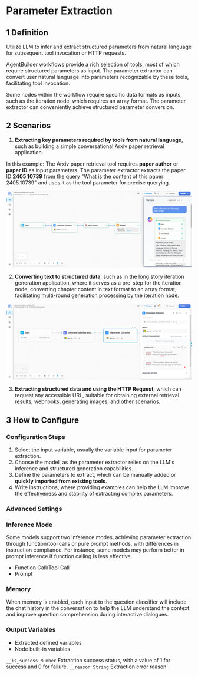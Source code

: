 # Parameter Extraction

## 1 Definition

Utilize LLM to infer and extract structured parameters from natural language for subsequent tool invocation or HTTP requests.

AgentBuilder workflows provide a rich selection of tools, most of which require structured parameters as input. The parameter extractor can convert user natural language into parameters recognizable by these tools, facilitating tool invocation.

Some nodes within the workflow require specific data formats as inputs, such as the iteration node, which requires an array format. The parameter extractor can conveniently achieve structured parameter conversion.

## 2 Scenarios

1. **Extracting key parameters required by tools from natural language**, such as building a simple conversational Arxiv paper retrieval application.

In this example: The Arxiv paper retrieval tool requires **paper author** or **paper ID** as input parameters. The parameter extractor extracts the paper ID **2405.10739** from the query "What is the content of this paper: 2405.10739" and uses it as the tool parameter for precise querying.

![arxiv_tool](/Workflow//Node_Description//images/arxiv_tool.png)

2. **Converting text to structured data**, such as in the long story iteration generation application, where it serves as a pre-step for the iteration node, converting chapter content in text format to an array format, facilitating multi-round generation processing by the iteration node.

![parameter_extractor](/Workflow//Node_Description//images/parameter_extractor.png)

3. **Extracting structured data and using the HTTP Request**, which can request any accessible URL, suitable for obtaining external retrieval results, webhooks, generating images, and other scenarios. 

## 3 How to Configure

### Configuration Steps

1. Select the input variable, usually the variable input for parameter extraction.
2. Choose the model, as the parameter extractor relies on the LLM's inference and structured generation capabilities.
3. Define the parameters to extract, which can be manually added or **quickly imported from existing tools**.
4. Write instructions, where providing examples can help the LLM improve the effectiveness and stability of extracting complex parameters.

### Advanced Settings

### Inference Mode

Some models support two inference modes, achieving parameter extraction through function/tool calls or pure prompt methods, with differences in instruction compliance. For instance, some models may perform better in prompt inference if function calling is less effective.

- Function Call/Tool Call
- Prompt

### Memory

When memory is enabled, each input to the question classifier will include the chat history in the conversation to help the LLM understand the context and improve question comprehension during interactive dialogues.

### Output Variables

- Extracted defined variables
- Node built-in variables

```__is_success Number``` Extraction success status, with a value of 1 for success and 0 for failure.
```__reason String``` Extraction error reason